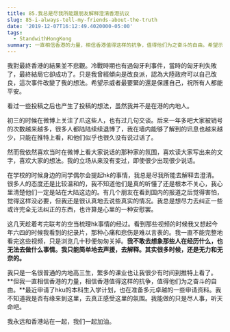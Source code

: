 ```yaml
---
title: 85.我总是尽我所能跟朋友解释澄清香港抗议
slug: 85-i-always-tell-my-friends-about-the-truth
date: '2019-12-07T16:12:49.4020000-05:00'
tags:
  - StandwithHongKong
summary: 一直相信香港的力量，相信香港值得这样的抗争，值得他们为之奋斗的自由。希望示威者最要緊的還是保護自己，祝所有人都能平安。
---
```

我對最終香港的結果並不悲觀。冷戰時期也有過匈牙利事件，當時的匈牙利失敗了，最終結局它卻成功了。只是我曾經傾向是改良派，認為大陸政府可以自己改良，這次事件改變了我的想法。希望示威者最要緊的還是保護自己，祝所有人都能平安。

看过一些投稿之后也产生了投稿的想法，虽然我并不是在港的内地人。

初三的时候在微博上关注了爪这些人，也有过几句交谈。后来一年多吧大家被销号的次数越来越多，很多人都陆陆续续退博了，我在墙内能够了解到的讯息也越来越少，只能在推特上看，和他们似乎也很久没有说过话了。

然而我依然喜欢当时在微博上看大家说话的那种家的氛围，喜欢读大家写出来的文字，喜欢大家的想法。我的立场从来没有变过，即使很少出现很少说话。

在学校的时候身边的同学偶尔会提起hk的事情，我总是尽我所能去解释去澄清。很多人的态度还是比较温和的，我不知道他们是真的听懂了还是根本不关心，我心里清楚他们一定是站在大陆这边的。有几个朋友在看到国内的报道之后觉得害怕，觉得这样没必要，但我还是很认真地去说些真实的情况。我总是想尽力去纠正一些或许完全无法纠正的东西，也许算是心里的一种安慰罢。

这几天趁着考完联考的空当梳理hk事情的经过。看到那些视频的时候我又想起今年六四的时候我看到的纪录片，那种心痛和悲伤是难以言表的。我一直不能完整地看完这些视频，只是浏览几十秒便匆匆关掉。**我不敢去想象那些人在经历什么，也无法去做什么事情。我只能简单地去声援，去解释。其实很多时候，还是无力和无奈的。**

我只是一名很普通的内地高三生，繁多的课业也让我很少有时间到推特上看了。**但我一直相信香港的力量，相信香港值得这样的抗争，值得他们为之奋斗的自由。**最近申请了hku的本科生入学计划，也在准备多元卓越的一些申请资料。我不知道我是否有缘来到这里，去真正感受这里的氛围。我能做的只是尽人事，听天命吧。

我永远和香港站在一起，我们一起加油。
